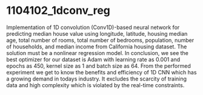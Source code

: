 # 1104102_1dconv_reg
Implementation of 1D convolution (Conv1D)-based neural network for predicting median house value using longitude, latitude, housing median age, total number of rooms, total number of bedrooms, population, number of households, and median income from California housing dataset. The solution must be a nonlinear regression model.
In conclusion, we see the best optimizer for our dataset is Adam with learning rate as 0.001 and epochs as 450, kernel size as 1 and batch size as 64. From the performed experiment we get to know the benefits and efficiency of 1D CNN which has a growing demand in todays industry. It excludes the scarcity of training data and high complexity which is violated by the real-time constraints. 
